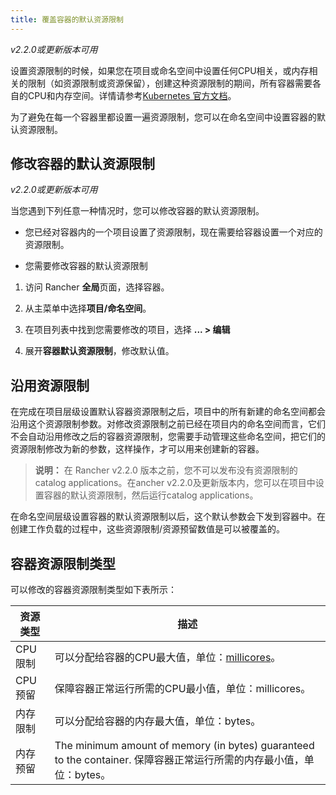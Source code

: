 ```yaml
---
title: 覆盖容器的默认资源限制
---
```


_v2.2.0或更新版本可用_

设置资源限制的时候，如果您在项目或命名空间中设置任何CPU相关，或内存相关的限制（如资源限制或资源保留），创建这种资源限制的期间，所有容器需要各自的CPU和内存空间。详情请参考[Kubernetes 官方文档](https://kubernetes.io/docs/concepts/policy/resource-quotas/#requests-vs-limits)。

为了避免在每一个容器里都设置一遍资源限制，您可以在命名空间中设置容器的默认资源限制。

## 修改容器的默认资源限制

_v2.2.0或更新版本可用_

当您遇到下列任意一种情况时，您可以修改容器的默认资源限制。

* 您已经对容器内的一个项目设置了资源限制，现在需要给容器设置一个对应的资源限制。

* 您需要修改容器的默认资源限制

1. 访问 Rancher  **全局**页面，选择容器。 

1. 从主菜单中选择**项目/命名空间**。

1. 在项目列表中找到您需要修改的项目，选择 **... > 编辑**

1. 展开**容器默认资源限制**，修改默认值。

## 沿用资源限制

在完成在项目层级设置默认容器资源限制之后，项目中的所有新建的命名空间都会沿用这个资源限制参数。对修改资源限制之前已经在项目内的命名空间而言，它们不会自动沿用修改之后的容器资源限制，您需要手动管理这些命名空间，把它们的资源限制修改为新的参数，这样操作，才可以用来创建新的容器。

> **说明：** 在 Rancher v2.2.0 版本之前，您不可以发布没有资源限制的catalog applications。在ancher v2.2.0及更新版本内，您可以在项目中设置容器的默认资源限制，然后运行catalog applications。

在命名空间层级设置容器的默认资源限制以后，这个默认参数会下发到容器中。在创建工作负载的过程中，这些资源限制/资源预留数值是可以被覆盖的。

## 容器资源限制类型

可以修改的容器资源限制类型如下表所示：

| 资源类型     | 描述                                                                                                                                                                   |
| ------------------ | ----------------------------------------------------------------------------------------------------------------------------------------------------------------------------- |
| CPU限制          | 可以分配给容器的CPU最大值，单位：[millicores](https://kubernetes.io/docs/concepts/configuration/manage-compute-resources-container/#meaning-of-cpu)。|
| CPU预留    | 保障容器正常运行所需的CPU最小值，单位：millicores。|
| 内存限制       | 可以分配给容器的内存最大值，单位：bytes。|
| 内存预留 | The minimum amount of memory (in bytes) guaranteed to the container. 保障容器正常运行所需的内存最小值，单位：bytes。|

